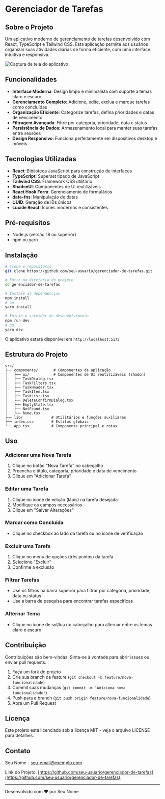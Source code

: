 # Gerenciador de Tarefas

## Sobre o Projeto

Um aplicativo moderno de gerenciamento de tarefas desenvolvido com React, TypeScript e Tailwind CSS. Esta aplicação permite aos usuários organizar suas atividades diárias de forma eficiente, com uma interface intuitiva e responsiva.

![Captura de tela do aplicativo](https://images.unsplash.com/photo-1611224923853-80b023f02d71?w=800&q=80)

## Funcionalidades

- **Interface Moderna**: Design limpo e minimalista com suporte a temas claro e escuro
- **Gerenciamento Completo**: Adicione, edite, exclua e marque tarefas como concluídas
- **Organização Eficiente**: Categorize tarefas, defina prioridades e datas de vencimento
- **Filtragem Avançada**: Filtre por categoria, prioridade, data e status
- **Persistência de Dados**: Armazenamento local para manter suas tarefas entre sessões
- **Design Responsivo**: Funciona perfeitamente em dispositivos desktop e móveis

## Tecnologias Utilizadas

- **React**: Biblioteca JavaScript para construção de interfaces
- **TypeScript**: Superset tipado de JavaScript
- **Tailwind CSS**: Framework CSS utilitário
- **ShadcnUI**: Componentes de UI reutilizáveis
- **React Hook Form**: Gerenciamento de formulários
- **date-fns**: Manipulação de datas
- **UUID**: Geração de IDs únicos
- **Lucide React**: Ícones modernos e consistentes

## Pré-requisitos

- Node.js (versão 18 ou superior)
- npm ou yarn

## Instalação

```bash
# Clone o repositório
git clone https://github.com/seu-usuario/gerenciador-de-tarefas.git

# Entre no diretório do projeto
cd gerenciador-de-tarefas

# Instale as dependências
npm install
# ou
yarn install

# Inicie o servidor de desenvolvimento
npm run dev
# ou
yarn dev
```

O aplicativo estará disponível em `http://localhost:5173`

## Estrutura do Projeto

```
src/
├── components/       # Componentes da aplicação
│   ├── ui/           # Componentes de UI reutilizáveis (shadcn)
│   ├── TaskDialog.tsx
│   ├── TaskFilters.tsx
│   ├── TaskHeader.tsx
│   ├── TaskItem.tsx
│   ├── TaskList.tsx
│   ├── DeleteConfirmDialog.tsx
│   ├── EmptyState.tsx
│   ├── NotFound.tsx
│   └── home.tsx
├── lib/             # Utilitários e funções auxiliares
├── index.css        # Estilos globais
└── App.tsx          # Componente principal e rotas
```

## Uso

### Adicionar uma Nova Tarefa

1. Clique no botão "Nova Tarefa" no cabeçalho
2. Preencha o título, categoria, prioridade e data de vencimento
3. Clique em "Adicionar Tarefa"

### Editar uma Tarefa

1. Clique no ícone de edição (lápis) na tarefa desejada
2. Modifique os campos necessários
3. Clique em "Salvar Alterações"

### Marcar como Concluída

- Clique no checkbox ao lado da tarefa ou no ícone de verificação

### Excluir uma Tarefa

1. Clique no menu de opções (três pontos) da tarefa
2. Selecione "Excluir"
3. Confirme a exclusão

### Filtrar Tarefas

- Use os filtros na barra superior para filtrar por categoria, prioridade, data ou status
- Use a barra de pesquisa para encontrar tarefas específicas

### Alternar Tema

- Clique no ícone de sol/lua no cabeçalho para alternar entre os temas claro e escuro

## Contribuição

Contribuições são bem-vindas! Sinta-se à vontade para abrir issues ou enviar pull requests.

1. Faça um fork do projeto
2. Crie sua branch de feature (`git checkout -b feature/nova-funcionalidade`)
3. Commit suas mudanças (`git commit -m 'Adiciona nova funcionalidade'`)
4. Push para a branch (`git push origin feature/nova-funcionalidade`)
5. Abra um Pull Request

## Licença

Este projeto está licenciado sob a licença MIT - veja o arquivo LICENSE para detalhes.

## Contato

Seu Nome - [seu-email@exemplo.com](mailto:seu-email@exemplo.com)

Link do Projeto: [https://github.com/seu-usuario/gerenciador-de-tarefas](https://github.com/seu-usuario/gerenciador-de-tarefas)

---

Desenvolvido com ❤️ por Seu Nome
